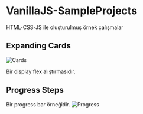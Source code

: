 # VanillaJS-SampleProjects
HTML-CSS-JS ile oluşturulmuş örnek çalışmalar

## Expanding Cards 
![Cards](https://i.ibb.co/CKG412z/1.png)

Bir display flex alıştırmasıdır.

## Progress Steps
Bir progress bar örneğidir.
![Progress](https://s1.imghub.io/fN3W5.png)
